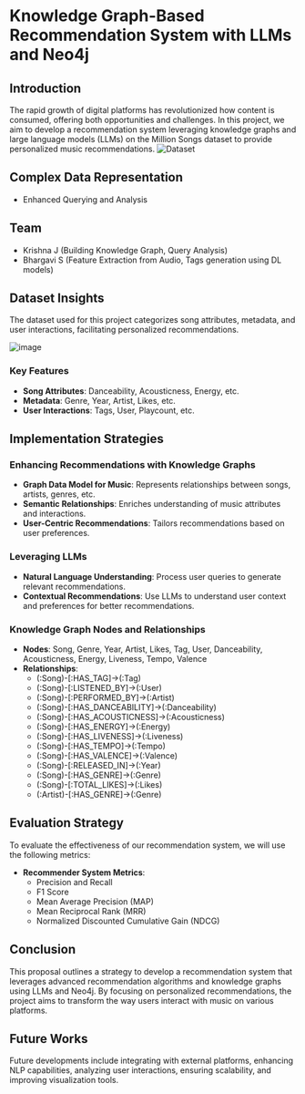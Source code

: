 # Knowledge Graph-Based Recommendation System with LLMs and Neo4j



## Introduction

The rapid growth of digital platforms has revolutionized how content is consumed, offering both opportunities and challenges. In this project, we aim to develop a recommendation system leveraging knowledge graphs and large language models (LLMs) on the Million Songs dataset to provide personalized music recommendations. ![Dataset](https://www.kaggle.com/datasets/undefinenull/million-song-dataset-spotify-lastfm)

## Complex Data Representation

- Enhanced Querying and Analysis

## Team

- Krishna J (Building Knowledge Graph, Query Analysis)
- Bhargavi S (Feature Extraction from Audio, Tags generation using DL models)

  
## Dataset Insights

The dataset used for this project categorizes song attributes, metadata, and user interactions, facilitating personalized recommendations.


![image](https://github.com/user-attachments/assets/81e7e498-cce4-4baf-a68b-d621a8d1796e)


### Key Features

- **Song Attributes**: Danceability, Acousticness, Energy, etc.
- **Metadata**: Genre, Year, Artist, Likes, etc.
- **User Interactions**: Tags, User, Playcount, etc.

## Implementation Strategies

### Enhancing Recommendations with Knowledge Graphs

- **Graph Data Model for Music**: Represents relationships between songs, artists, genres, etc.
- **Semantic Relationships**: Enriches understanding of music attributes and interactions.
- **User-Centric Recommendations**: Tailors recommendations based on user preferences.

### Leveraging LLMs

- **Natural Language Understanding**: Process user queries to generate relevant recommendations.
- **Contextual Recommendations**: Use LLMs to understand user context and preferences for better recommendations.

### Knowledge Graph Nodes and Relationships

- **Nodes**: Song, Genre, Year, Artist, Likes, Tag, User, Danceability, Acousticness, Energy, Liveness, Tempo, Valence
- **Relationships**:
  - (:Song)-[:HAS_TAG]->(:Tag)
  - (:Song)-[:LISTENED_BY]->(:User)
  - (:Song)-[:PERFORMED_BY]->(:Artist)
  - (:Song)-[:HAS_DANCEABILITY]->(:Danceability)
  - (:Song)-[:HAS_ACOUSTICNESS]->(:Acousticness)
  - (:Song)-[:HAS_ENERGY]->(:Energy)
  - (:Song)-[:HAS_LIVENESS]->(:Liveness)
  - (:Song)-[:HAS_TEMPO]->(:Tempo)
  - (:Song)-[:HAS_VALENCE]->(:Valence)
  - (:Song)-[:RELEASED_IN]->(:Year)
  - (:Song)-[:HAS_GENRE]->(:Genre)
  - (:Song)-[:TOTAL_LIKES]->(:Likes)
  - (:Artist)-[:HAS_GENRE]->(:Genre)

## Evaluation Strategy

To evaluate the effectiveness of our recommendation system, we will use the following metrics:

- **Recommender System Metrics**:
  - Precision and Recall
  - F1 Score
  - Mean Average Precision (MAP)
  - Mean Reciprocal Rank (MRR)
  - Normalized Discounted Cumulative Gain (NDCG)

## Conclusion

This proposal outlines a strategy to develop a recommendation system that leverages advanced recommendation algorithms and knowledge graphs using LLMs and Neo4j. By focusing on personalized recommendations, the project aims to transform the way users interact with music on various platforms.

## Future Works

Future developments include integrating with external platforms, enhancing NLP capabilities, analyzing user interactions, ensuring scalability, and improving visualization tools.


